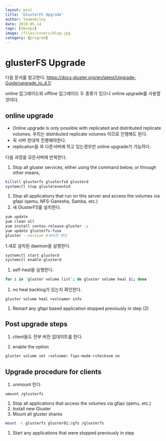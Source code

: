```yaml
---
layout: post
title: 'GlusterFS Upgrade' 
author: teamsmiley
date: 2019-05-14
tags: [devops]
image: /files/covers/blog.jpg
category: {program}
---
```

# glusterFS Upgrade

다음 문서를 참고한다.
<https://docs.gluster.org/en/latest/Upgrade-Guide/upgrade_to_4.1/>

online 업그레이드와 offline 업그레이드 두 종류가 있으나 online upgrade를 사용할것이다.

## online upgrade
* Online upgrade is only possible with replicated and distributed replicate volumes. 우리는 distributed replicate volumes 이므로 진행해도 된다.
* 꼭 서버 한대씩 진행해야한다.
* replication을 꼭 다른서버에 하고 있는경우만  online upgrade가 가능하다.

다음 과정을 모든서버에 반복한다.

1. Stop all gluster services, either using the command below, or through other means,
```bash
killall glusterfs glusterfsd glusterd
systemctl stop glustereventsd
```
1. Stop all applications that run on this server and access the volumes via gfapi (qemu, NFS-Ganesha, Samba, etc.)
1. 새 GlusterFS를 설치한다.
```bash
yum update
yum clean all
yum install centos-release-gluster -y
yum update glusterfs-fuse
gluster --version #새버전 확인
```
1.새로 설치된 daemon을 실행한다.
```
systemctl start glusterd
systemctl enable glusterd
```
1. self-heal을 실행한다.
```bash
for i in `gluster volume list`; do gluster volume heal $i; done
```
1. no heal backlog가 있는지 확인한다.
```
gluster volume heal <volname> info
```
1. Restart any gfapi based application stopped previously in step (2)

## Post upgrade steps

1. client들도 전부 버전 업데이트를 한다.

1. enable the option
```bash
gluster volume set <volname> fips-mode-rchecksum on
```

## Upgrade procedure for clients

1. unmount 한다.
```
umount /glusterfs
```
1. Stop all applications that access the volumes via gfapi (qemu, etc.)
1. Install new Gluster
1. Mount all gluster shares
```bash
mount -t glusterfs gluster01:/gfs /glusterfs
```
1. Start any applications that were stopped previously in step 




